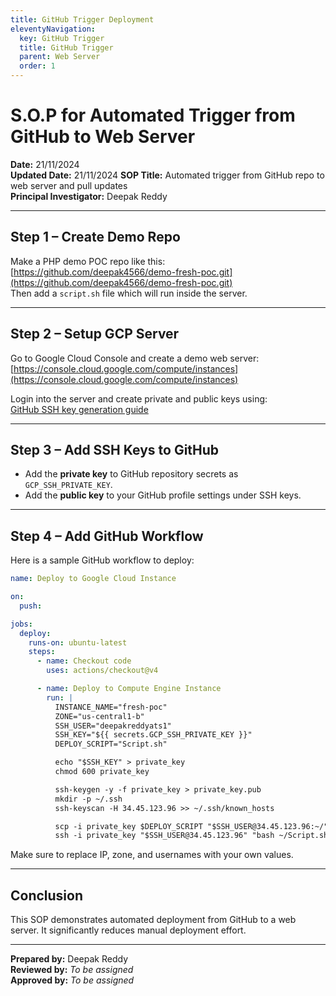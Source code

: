 ```yaml
---
title: GitHub Trigger Deployment
eleventyNavigation:
  key: GitHub Trigger
  title: GitHub Trigger
  parent: Web Server
  order: 1
---
```


# S.O.P for Automated Trigger from GitHub to Web Server

**Date:** 21/11/2024  
**Updated Date:** 21/11/2024
**SOP Title:** Automated trigger from GitHub repo to web server and pull updates  
**Principal Investigator:** Deepak Reddy  

---

## Step 1 – Create Demo Repo

Make a PHP demo POC repo like this:  
[https://github.com/deepak4566/demo-fresh-poc.git](https://github.com/deepak4566/demo-fresh-poc.git)  
Then add a `script.sh` file which will run inside the server.

---

## Step 2 – Setup GCP Server

Go to Google Cloud Console and create a demo web server:  
[https://console.cloud.google.com/compute/instances](https://console.cloud.google.com/compute/instances)

Login into the server and create private and public keys using:  
[GitHub SSH key generation guide](https://docs.github.com/en/authentication/connecting-to-github-with-ssh/generating-a-new-ssh-key-and-adding-it-to-the-ssh-agent)

---

## Step 3 – Add SSH Keys to GitHub

- Add the **private key** to GitHub repository secrets as `GCP_SSH_PRIVATE_KEY`.
- Add the **public key** to your GitHub profile settings under SSH keys.

---

## Step 4 – Add GitHub Workflow

Here is a sample GitHub workflow to deploy:

```yaml
name: Deploy to Google Cloud Instance

on:
  push:

jobs:
  deploy:
    runs-on: ubuntu-latest
    steps:
      - name: Checkout code
        uses: actions/checkout@v4

      - name: Deploy to Compute Engine Instance
        run: |
          INSTANCE_NAME="fresh-poc"
          ZONE="us-central1-b"
          SSH_USER="deepakreddyats1"
          SSH_KEY="${{ secrets.GCP_SSH_PRIVATE_KEY }}"
          DEPLOY_SCRIPT="Script.sh"

          echo "$SSH_KEY" > private_key
          chmod 600 private_key

          ssh-keygen -y -f private_key > private_key.pub
          mkdir -p ~/.ssh
          ssh-keyscan -H 34.45.123.96 >> ~/.ssh/known_hosts

          scp -i private_key $DEPLOY_SCRIPT "$SSH_USER@34.45.123.96:~/"
          ssh -i private_key "$SSH_USER@34.45.123.96" "bash ~/Script.sh"
```

Make sure to replace IP, zone, and usernames with your own values.

---

## Conclusion

This SOP demonstrates automated deployment from GitHub to a web server. It significantly reduces manual deployment effort.

---

**Prepared by:** Deepak Reddy  
**Reviewed by:** *To be assigned*  
**Approved by:** *To be assigned*